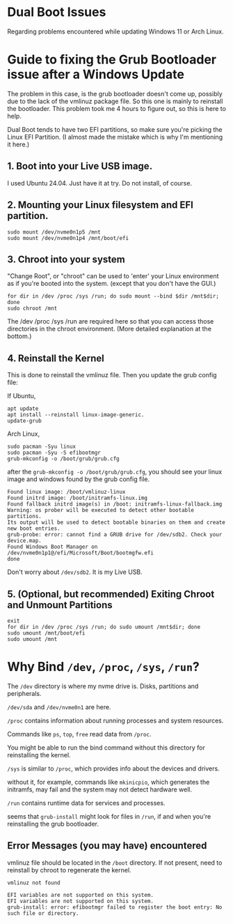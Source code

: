 # Dual Boot Issues
Regarding problems encountered while updating Windows 11 or Arch Linux.

# Guide to fixing the Grub Bootloader issue after a Windows Update

The problem in this case, is the grub bootloader doesn't come up, possibly due to the lack of the vmlinuz package file.
So this one is mainly to reinstall the bootloader.
This problem took me 4 hours to figure out, so this is here to help.

Dual Boot tends to have two EFI partitions, so make sure you're picking the Linux EFI Partition.
(I almost made the mistake which is why I'm mentioning it here.)

## 1. Boot into your Live USB image.

I used Ubuntu 24.04. Just have it at try. Do not install, of course.

## 2. Mounting your Linux filesystem and EFI partition.

```shell
sudo mount /dev/nvme0n1p5 /mnt
sudo mount /dev/nvme0n1p4 /mnt/boot/efi
```

## 3. Chroot into your system

"Change Root", or "chroot" can be used to 'enter' your Linux environment as if you're booted into the system. 
(except that you don't have the GUI.)
```shell
for dir in /dev /proc /sys /run; do sudo mount --bind $dir /mnt$dir; done
sudo chroot /mnt
```
The /dev /proc /sys /run are required here so that you can access those directories in the chroot environment. 
(More detailed explanation at the bottom.)

## 4. Reinstall the Kernel

This is done to reinstall the vmlinuz file. Then you update the grub config file:

If Ubuntu,
```shell
apt update
apt install --reinstall linux-image-generic.
update-grub
```

Arch Linux,
```shell
sudo pacman -Syu linux
sudo pacman -Syu -S efibootmgr
grub-mkconfig -o /boot/grub/grub.cfg
```

after the `grub-mkconfig -o /boot/grub/grub.cfg`, you should see your linux image and windows found by the grub config file.
```shell
Found linux image: /boot/vmlinuz-linux
Found initrd image: /boot/initramfs-linux.img
Found fallback initrd image(s) in /boot: initramfs-linux-fallback.img
Warning: os prober will be executed to detect other bootable partitions.
Its output will be used to detect bootable binaries on them and create new boot entries.
grub-probe: error: cannot find a GRUB drive for /dev/sdb2. Check your device.map.
Found Windows Boot Manager on /dev/nvme0n1p1@/efi/Microsoft/Boot/bootmgfw.efi
done
```

Don't worry about `/dev/sdb2`. It is my Live USB.

## 5. (Optional, but recommended) Exiting Chroot and Unmount Partitions

```shell
exit
for dir in /dev /proc /sys /run; do sudo umount /mnt$dir; done
sudo umount /mnt/boot/efi
sudo umount /mnt
```


# Why Bind `/dev`, `/proc`, `/sys`, `/run`?

The `/dev` directory is where my nvme drive is. Disks, partitions and peripherals.

`/dev/sda` and `/dev/nvme0n1` are here.

`/proc` contains information about running processes and system resources. 

Commands like `ps`, `top`, `free` read data from `/proc`. 

You might be able to run the bind command without this directory for reinstalling the kernel.

`/sys` is similar to `/proc`, which provides info about the devices and drivers. 

without it, for example, commands like `mkinicpio`, which generates the initramfs, may fail and the system may not detect hardware well.

`/run` contains runtime data for services and processes. 

seems that `grub-install` might look for files in `/run`, if and when you're reinstalling the grub bootloader.

## Error Messages (you may have) encountered

vmlinuz file should be located in the `/boot` directory. If not present, need to reinstall by chroot to regenerate the kernel.

`vmlinuz not found`

```shell
EFI variables are not supported on this system.
EFI variables are not supported on this system.
grub-install: error: efibootmgr failed to register the boot entry: No such file or directory.
```
